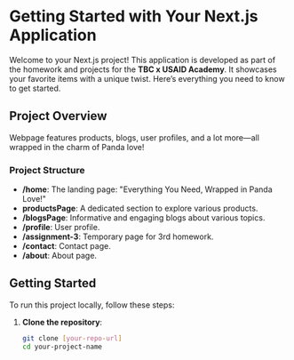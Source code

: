 # Getting Started with Your Next.js Application

Welcome to your Next.js project! This application is developed as part of the homework and projects for the **TBC x USAID Academy**. It showcases your favorite items with a unique twist. Here’s everything you need to know to get started.
## Project Overview

Webpage features products, blogs, user profiles, and a lot more—all wrapped in the charm of Panda love!

### Project Structure

- **/home**: The landing page: "Everything You Need, Wrapped in Panda Love!"
- **productsPage**: A dedicated section to explore various products.
- **/blogsPage**: Informative and engaging blogs about various topics.
- **/profile**: User profile.
- **/assignment-3**: Temporary page for 3rd homework.
- **/contact**: Contact page.
- **/about**: About page.

## Getting Started

To run this project locally, follow these steps:

1. **Clone the repository**:
   ```bash
   git clone [your-repo-url]
   cd your-project-name
